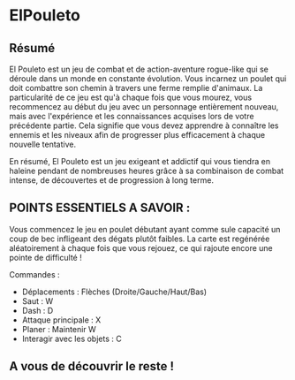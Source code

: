 # ElPouleto

## Résumé

El Pouleto est un jeu de combat et de action-aventure rogue-like qui se déroule dans un monde en constante évolution. Vous incarnez un poulet qui doit combattre son chemin à travers une ferme remplie d'animaux. La particularité de ce jeu est qu'à chaque fois que vous mourez, vous recommencez au début du jeu avec un personnage entièrement nouveau, mais avec l'expérience et les connaissances acquises lors de votre précédente partie. Cela signifie que vous devez apprendre à connaître les ennemis et les niveaux afin de progresser plus efficacement à chaque nouvelle tentative.

En résumé, El Pouleto est un jeu exigeant et addictif qui vous tiendra en haleine pendant de nombreuses heures grâce à sa combinaison de combat intense, de découvertes et de progression à long terme.


## POINTS ESSENTIELS A SAVOIR :

Vous commencez le jeu en poulet débutant ayant comme sule capacité un coup de bec infligeant des dégats plutôt faibles.
La carte est regénérée aléatoirement à chaque fois que vous rejouez, ce qui rajoute encore une pointe de difficulté !

Commandes : 
- Déplacements : Flèches (Droite/Gauche/Haut/Bas)
- Saut : W
- Dash : D
- Attaque principale : X
- Planer : Maintenir W
- Interagir avec les objets : C

## A vous de découvrir le reste !
